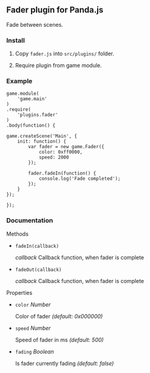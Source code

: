 ## Fader plugin for Panda.js

Fade between scenes.

### Install

1. Copy `fader.js` into `src/plugins/` folder.

2. Require plugin from game module.

### Example

    game.module(
        'game.main'
    )
    .require(
        'plugins.fader'
    )
    .body(function() {
        
    game.createScene('Main', {
        init: function() {
            var fader = new game.Fader({
                color: 0xff0000,
                speed: 2000
            });

            fader.fadeIn(function() {
                console.log('Fade completed');
            });
        }
    });
    
    });

### Documentation

Methods

- `fadeIn(callback)`

    _callback_ Callback function, when fader is complete
    
- `fadeOut(callback)`

    _callback_ Callback function, when fader is complete

Properties

- `color` _Number_

    Color of fader _(default: 0x000000)_
    
- `speed` _Number_

    Speed of fader in ms _(default: 500)_

- `fading` _Boolean_

    Is fader currently fading _(default: false)_
